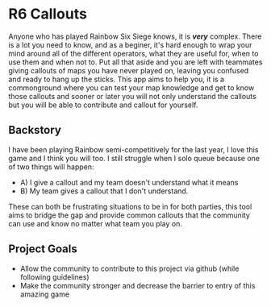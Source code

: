 # R6 Callouts
Anyone who has played Rainbow Six Siege knows, it is ***very*** complex. There is a lot you need to know, and as a beginer, it's hard enough to wrap your mind around all of the different operators, what they are useful for, when to use them and when not to. Put all that aside and you are left with teammates giving callouts of maps you have never played on, leaving you confused and ready to hang up the sticks. This app aims to help you, it is a commonground where you can test your map knowledge and get to know those callouts and sooner or later you will not only understand the callouts but you will be able to contribute and callout for yourself. 

## Backstory
I have been playing Rainbow semi-competitively for the last year, I love this game and I think you will too. I still struggle when I solo queue because one of two things will happen: 
  - A) I give a callout and my team doesn't understand what it means
  - B) My team gives a callout that I don't understand. 

These can both be frustrating situations to be in for both parties, this tool aims to bridge the gap and provide common callouts that the community can use and know no matter what team you play on.

## Project Goals
  - Allow the community to contribute to this project via github (while following guidelines)
  - Make the community stronger and decrease the barrier to entry of this amazing game
